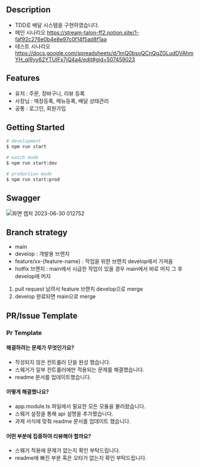 ## Description

* TDD로 배달 시스템을 구현하였습니다. 
* 메인 시나리오 
  https://stream-talon-ff2.notion.site/1-faf92c276e0b4e8e97c0f14f5ad8f1aa
* 테스트 시나리오
 https://docs.google.com/spreadsheets/d/1mQ0bsoQCnQgZGLudDVAhmYH_gl9yv62YTUIFx7jQ4a4/edit#gid=507459023

## Features
* 유저 : 주문, 장바구니, 리뷰 등록
* 사장님 : 매장등록, 메뉴등록, 배달 상태관리
* 공통 : 로그인, 회원가입 

## Getting Started
```bash
# development
$ npm run start

# watch mode
$ npm run start:dev

# production mode
$ npm run start:prod
```
## Swagger
![화면 캡처 2023-06-30 012752](https://github.com/taekyunJason/delivery_system/assets/44867889/8969e244-f75e-4e92-b32d-b128a92932fb)

## Branch strategy
* main
* develop : 개발용 브랜치
* feature/xx-{feature-name} : 작업을 위한 브랜치 develop에서 가져옴
*  hotfix 브랜치 :  main에서 시급한 작업이 있을 경우 main에서 바로 머지 그 후 develop에 머지

1. pull request 날려서 feature 브랜치 develop으로 merge
2. develop 완료되면 main으로 merge

## PR/Issue Template
### **Pr Template**
#### 해결하려는 문제가 무엇인가요?    
* 작성되지 않은 컨트롤러 단을 완성 했습니다.  
* 스웨거가 일부 컨트롤러에만 적용되는 문제를 해결했습니다.  
* readme 문서를 업데이트했습니다.  
#### 어떻게 해결했나요?  
* app.module.ts 파일에서 필요한 모든 모듈을 불러왔습니다.  
* 스웨거 설정을 통해 api 설명을 추가했습니다.  
* 과제 서식에 맞춰 readme 문서를 업데이트 했습니다.  
#### 어떤 부분에 집중하여 리뷰해야 할까요?  
* 스웨거 적용에 문제가 없는지 확인 부탁드립니다.  
* readme에 빠진 부분 혹은 오타가 없는지 확인 부탁드립니다.  
